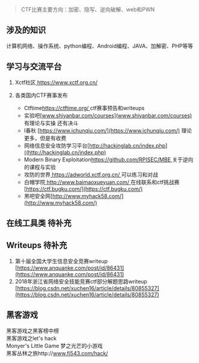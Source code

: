 >CTF比赛主要方向：加密、隐写、逆向破解、web和PWN

## 涉及的知识
计算机网络、操作系统、python编程、Android编程、JAVA、加解密、PHP等等

## 学习与交流平台
1. Xctf社区[ https://www.xctf.org.cn/ ](https://www.xctf.org.cn/)

2. 各类国内CTF赛事发布
    + Ctftime[https://ctftime.org/ ](https://ctftime.org/ )ctf赛事预告和writeups
    + 实验吧[www.shiyanbar.com/courses](www.shiyanbar.com/courses)  有理论与实操 还有决斗
    + I春秋 [https://www.ichunqiu.com/](https://www.ichunqiu.com/)   理论更多，但是有收费
    + 网络信息安全攻防学习平台[http://hackinglab.cn/index.php]((http://hackinglab.cn/index.php)
    + Modern Binary Exploitation[https://github.com/RPISEC/MBE ](https://github.com/RPISEC/MBE )关于逆向的课程与实验
    + 攻防的世界[ https://adworld.xctf.org.cn/ ]( https://adworld.xctf.org.cn/)可以练习和对战
    + 白帽学院[ http://www.baimaoxueyuan.com/ ]( http://www.baimaoxueyuan.com/ )在线联系和ctf挑战赛
[https://ctf.bugku.com/](https://ctf.bugku.com/)
    + 黑吧安全网[http://www.myhack58.com/](http://www.myhack58.com/)
          
## 在线工具类 待补充

## Writeups  待补充
1. 第十届全国大学生信息安全竞赛writeup [https://www.anquanke.com/post/id/86431](https://www.anquanke.com/post/id/86431)
2. 2018年浙江省网络安全技能竞赛ctf部分解题思路writeup  
[https://blog.csdn.net/xuchen16/article/details/80855327](https://blog.csdn.net/xuchen16/article/details/80855327)

## 黑客游戏

黑客游戏之黑客榜中榜  
黑客游戏之let's hack  
Monyer's Little Game 梦之光芒的小游戏  
黑客丛林之旅http://www.fj543.com/hack/




```{.python .input}

```
